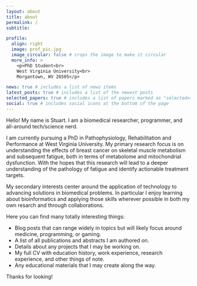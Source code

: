 ```yaml
---
layout: about
title: about
permalink: /
subtitle:

profile:
  align: right
  image: prof_pic.jpg
  image_circular: false # crops the image to make it circular
  more_info: >
    <p>PhD Student<br>
    West Virginia University<br>
    Morgantown, WV 26505</p>

news: true # includes a list of news items
latest_posts: true # includes a list of the newest posts
selected_papers: true # includes a list of papers marked as "selected={true}"
social: true # includes social icons at the bottom of the page
---
```


Hello! My name is Stuart. I am a biomedical researcher, programmer, and all-around tech/science nerd.

I am currently pursuing a PhD in Pathophysiology, Rehabilitation and Performance at West Virginia University. My primary research focus is on understanding the effects of breast cancer on skeletal muscle metabolism and subsequent fatigue, both in terms of metabolome and mitochondrial dysfunction. With the hopes that this research will lead to a deeper understanding of the pathology of fatigue and identify actionable treatment targets.

My secondary interests center around the application of technology to advancing solutions in biomedical problems. In particular I enjoy learning about bioinformatics and applying those skills wherever possible in both my own resarch and through collaborations.

Here you can find many totally interesting things:

- Blog posts that can range widely in topics but will likely focus around medicine, programming, or gaming.
- A list of all publications and abstracts I am authored on.
- Details about any projects that I may be working on.
- My full CV with education history, work experience, research experience, and other things of note.
- Any educational materials that I may create along the way.

Thanks for looking!
